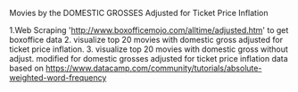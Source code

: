 Movies by the DOMESTIC GROSSES Adjusted for Ticket Price Inflation

1.Web Scraping 'http://www.boxofficemojo.com/alltime/adjusted.htm' to get boxoffice data
2. visualize top 20 movies with domestic gross adjusted for ticket price inflation.
3. visualize top 20 movies with domestic gross without adjust. modified for domestic grosses adjusted for ticket price inflation data based on https://www.datacamp.com/community/tutorials/absolute-weighted-word-frequency
